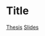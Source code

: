 # Title

[Thesis](https://mari-w.github.io/bsc-thesis/thesis.pdf) [Slides](https://mari-w.github.io/bsc-thesis/slides.pdf)
#

